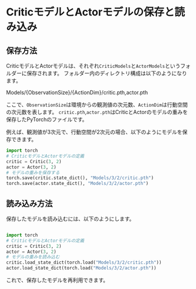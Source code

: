 # CriticモデルとActorモデルの保存と読み込み

## 保存方法
CriticモデルとActorモデルは、それぞれ`CriticModels`と`ActorModels`というフォルダーに保存されます。
フォルダー内のディレクトリ構成は以下のようになります。


Models/{ObservationSize}/{ActionDim}/critic.pth,actor.pth


ここで、`ObservationSize`は環境からの観測値の次元数、`ActionDim`は行動空間の次元数を表します。
`critic.pth`,`actor.pth`はCriticとActorのモデルの重みを保存したPyTorchのファイルです。

例えば、観測値が3次元で、行動空間が2次元の場合、以下のようにモデルを保存できます。

```python
import torch
# CriticモデルとActorモデルの定義
critic = Critic(3, 2)
actor = Actor(3, 2)
# モデルの重みを保存する
torch.save(critic.state_dict(), "Models/3/2/critic.pth")
torch.save(actor.state_dict(), "Models/3/2/actor.pth")
```

## 読み込み方法
保存したモデルを読み込むには、以下のようにします。

```python

import torch
# CriticモデルとActorモデルの定義
critic = Critic(3, 2)
actor = Actor(3, 2)
# モデルの重みを読み込む
critic.load_state_dict(torch.load("Models/3/2/critic.pth"))
actor.load_state_dict(torch.load("Models/3/2/actor.pth"))
```

これで、保存したモデルを再利用できます。